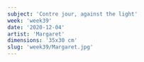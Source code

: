 ```yaml
---
subject: 'Contre jour, against the light'
week: 'week39'
date: '2020-12-04'
artist: 'Margaret'
dimensions: '35x30 cm'
slug: 'week39/Margaret.jpg'
---
```

